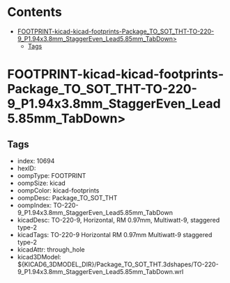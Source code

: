 



Contents
========

* [FOOTPRINT-kicad-kicad-footprints-Package_TO_SOT_THT-TO-220-9_P1.94x3.8mm_StaggerEven_Lead5.85mm_TabDown>](#footprint-kicad-kicad-footprints-package_to_sot_tht-to-220-9_p194x38mm_staggereven_lead585mm_tabdown)
	* [Tags](#tags)

# FOOTPRINT-kicad-kicad-footprints-Package_TO_SOT_THT-TO-220-9_P1.94x3.8mm_StaggerEven_Lead5.85mm_TabDown>

## Tags

- index: 10694
- hexID: 
- oompType: FOOTPRINT
- oompSize: kicad
- oompColor: kicad-footprints
- oompDesc: Package_TO_SOT_THT
- oompIndex: TO-220-9_P1.94x3.8mm_StaggerEven_Lead5.85mm_TabDown
- kicadDesc: TO-220-9, Horizontal, RM 0.97mm, Multiwatt-9, staggered type-2
- kicadTags: TO-220-9 Horizontal RM 0.97mm Multiwatt-9 staggered type-2
- kicadAttr: through_hole
- kicad3DModel: ${KICAD6_3DMODEL_DIR}/Package_TO_SOT_THT.3dshapes/TO-220-9_P1.94x3.8mm_StaggerEven_Lead5.85mm_TabDown.wrl

